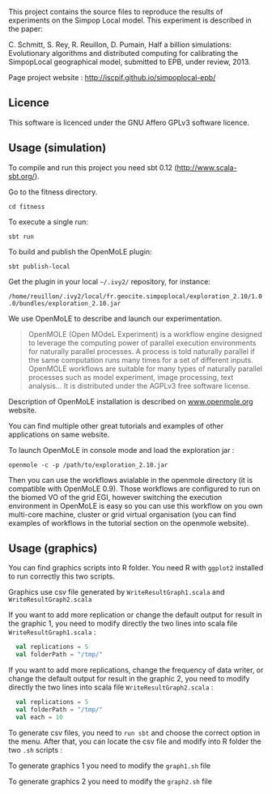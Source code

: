 
This project contains the source files to reproduce the results of experiments on the Simpop Local model. This experiment is described in the paper:

  C. Schmitt, S. Rey,  R. Reuillon, D. Pumain, Half a billion simulations: Evolutionary algorithms and distributed computing for calibrating the SimpopLocal geographical model, submitted to EPB, under review, 2013.

Page project website : http://iscpif.github.io/simpoplocal-epb/

Licence
-------

This software is licenced under the GNU Affero GPLv3 software licence. 

Usage (simulation)
------------------

To compile and run this project you need sbt 0.12 (http://www.scala-sbt.org/).

Go to the fitness directory.

`cd fitness`

To execute a single run: 

`sbt run`

To build and publish the OpenMoLE plugin:

`sbt publish-local`

Get the plugin in your local `~/.ivy2/` repository, for instance:

`/home/reuillon/.ivy2/local/fr.geocite.simpoplocal/exploration_2.10/1.0.0/bundles/exploration_2.10.jar`

We use OpenMoLE to describe and launch our experimentation.

> OpenMOLE (Open MOdeL Experiment) is a workflow engine designed to leverage the computing power of parallel execution environments for naturally parallel processes. A process is told naturally parallel if the same computation runs many times for a set of different inputs. OpenMOLE workflows are suitable for many types of naturally parallel processes such as model experiment, image processing, text analysis… It is distributed under the AGPLv3 free software license.

Description of OpenMoLE installation is described on www.openmole.org website.

You can find multiple other great tutorials and examples of other applications on same website.

To launch OpenMoLE in console mode and load the exploration jar : 

`openmole -c -p /path/to/exploration_2.10.jar`

Then you can use the workflows avialable in the openmole directory (it is compatible with OpenMoLE 0.9). Those workflows are configured to run on the biomed VO of the grid EGI, however switching the execution environment in OpenMoLE is easy so you can use this workflow on you own multi-core machine, cluster or grid virtual organisation (you can find examples of workflows in the tutorial section on the openmole website).

Usage (graphics)
----------------

You can find graphics scripts into R folder. 
You need R with `ggplot2` installed to run correctly this two scripts.

Graphics use csv file generated by `WriteResultGraph1.scala` and `WriteResultGraph2.scala`

If you want to add more replication or change the default output for result in the graphic 1, you need to modify directly the two lines into scala file `WriteResultGraph1.scala` : 

```scala
  val replications = 5
  val folderPath = "/tmp/"
```

If you want to add more replications, change the frequency of data writer, or change the default output for result in the graphic 2, you need to modify directly the two lines into scala file `WriteResultGraph2.scala` : 

```scala
  val replications = 5
  val folderPath = "/tmp/"
  val each = 10
```

To generate csv files, you need to `run sbt` and choose the correct option in the menu. After that, you can locate the csv file and modify into R folder the two `.sh` scripts :

To generate graphics 1 you need to modify the `graph1.sh` file  

To generate graphics 2 you need to modify the `graph2.sh` file  



